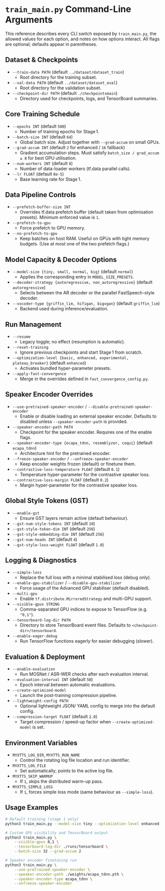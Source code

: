# `train_main.py` Command-Line Arguments

This reference describes every CLI switch exposed by `train_main.py`, the
allowed values for each option, and notes on how options interact.  All flags
are optional; defaults appear in parentheses.

## Dataset & Checkpoints
- `--train-data PATH` (default `../dataset/dataset_train`)
  - Root directory for the training subset.
- `--val-data PATH` (default `../dataset/dataset_eval`)
  - Root directory for the validation subset.
- `--checkpoint-dir PATH` (default `./checkpointsmain`)
  - Directory used for checkpoints, logs, and TensorBoard summaries.

## Core Training Schedule
- `--epochs INT` (default `500`)
  - Number of training epochs for Stage 1.
- `--batch-size INT` (default `64`)
  - Global batch size.  Adjust together with `--grad-accum` on small GPUs.
- `--grad-accum INT` (default `2` for enhanced / `16` fallback)
  - Gradient accumulation steps.  Must satisfy `batch_size / grad_accum ≥ 8`
    for best GPU utilisation.
- `--num-workers INT` (default `8`)
  - Number of data-loader workers (tf.data parallel calls).
- `--lr FLOAT` (default `8e-5`)
  - Base learning rate for Stage 1.

## Data Pipeline Controls
- `--prefetch-buffer-size INT`
  - Overrides tf.data prefetch buffer (default taken from optimisation
    presets). Minimum enforced value is `1`.
- `--prefetch-to-gpu`
  - Force prefetch to GPU memory.
- `--no-prefetch-to-gpu`
  - Keep batches on host RAM.  Useful on GPUs with tight memory budgets.
  (Use at most one of the two prefetch flags.)

## Model Capacity & Decoder Options
- `--model-size {tiny, small, normal, big}` (default `normal`)
  - Applies the corresponding entry in `MODEL_SIZE_PRESETS`.
- `--decoder-strategy {autoregressive, non_autoregressive}` (default
  `autoregressive`)
  - Selects between the AR decoder or the parallel FastSpeech-style decoder.
- `--vocoder-type {griffin_lim, hifigan, bigvgan}` (default `griffin_lim`)
  - Backend used during inference/evaluation.

## Run Management
- `--resume`
  - Legacy toggle; no effect (resumption is automatic).
- `--reset-training`
  - Ignore previous checkpoints and start Stage 1 from scratch.
- `--optimization-level {basic, enhanced, experimental, plateau_breaker}`
  (default `enhanced`)
  - Activates bundled hyper-parameter presets.
- `--apply-fast-convergence`
  - Merge in the overrides defined in `fast_convergence_config.py`.

## Speaker Encoder Overrides
- `--use-pretrained-speaker-encoder` / `--disable-pretrained-speaker-encoder`
  - Enable or disable loading an external speaker encoder.  Defaults to
    disabled unless `--speaker-encoder-path` is provided.
- `--speaker-encoder-path PATH`
  - Checkpoint for the speaker encoder.  Requires one of the enable flags.
- `--speaker-encoder-type {ecapa_tdnn, resemblyzer, coqui}` (default
  `ecapa_tdnn`)
  - Architecture hint for the pretrained encoder.
- `--freeze-speaker-encoder` / `--unfreeze-speaker-encoder`
  - Keep encoder weights frozen (default) or finetune them.
- `--contrastive-loss-temperature FLOAT` (default `0.1`)
  - Temperature hyper-parameter for the contrastive speaker loss.
- `--contrastive-loss-margin FLOAT` (default `0.2`)
  - Margin hyper-parameter for the contrastive speaker loss.

## Global Style Tokens (GST)
- `--enable-gst`
  - Ensure GST layers remain active (default behaviour).
- `--gst-num-style-tokens INT` (default `10`)
- `--gst-style-token-dim INT` (default `256`)
- `--gst-style-embedding-dim INT` (default `256`)
- `--gst-num-heads INT` (default `4`)
- `--gst-style-loss-weight FLOAT` (default `1.0`)

## Logging & Diagnostics
- `--simple-loss`
  - Replace the full loss with a minimal stabilised loss (debug only).
- `--enable-gpu-stabilizer` / `--disable-gpu-stabilizer`
  - Force usage of the Advanced GPU stabiliser (default disabled).
- `--multi-gpu`
  - Enable `tf.distribute.MirroredStrategy` and multi-GPU support.
- `--visible-gpus STRING`
  - Comma-separated GPU indices to expose to TensorFlow (e.g. `"0,1"`).
- `--tensorboard-log-dir PATH`
  - Directory to store TensorBoard event files. Defaults to
    `<checkpoint-dir>/tensorboard`.
- `--enable-eager-debug`
  - Run TensorFlow functions eagerly for easier debugging (slower).

## Evaluation & Deployment
- `--enable-evaluation`
  - Run MOSNet / ASR-WER checks after each evaluation interval.
- `--evaluation-interval INT` (default `50`)
  - Epoch interval between automatic evaluations.
- `--create-optimized-model`
  - Launch the post-training compression pipeline.
- `--lightweight-config PATH`
  - Optional lightweight JSON/ YAML config to merge into the default config.
- `--compression-target FLOAT` (default `2.0`)
  - Target compression / speed-up factor when `--create-optimized-model` is set.

## Environment Variables
- `MYXTTS_LOG_DIR`, `MYXTTS_RUN_NAME`
  - Control the rotating log file location and run identifier.
- `MYXTTS_LOG_FILE`
  - Set automatically; points to the active log file.
- `MYXTTS_SKIP_WARMUP`
  - If `1`, skips the distributed warm-up pass.
- `MYXTTS_SIMPLE_LOSS`
  - If `1`, forces simple loss mode (same behaviour as `--simple-loss`).

## Usage Examples
```bash
# Default training (stage 1 only)
python3 train_main.py --model-size tiny --optimization-level enhanced

# Custom GPU visibility and TensorBoard output
python3 train_main.py \
    --visible-gpus 0,1 \
    --tensorboard-log-dir ./runs/tensorboard \
    --batch-size 32 --grad-accum 2

# Speaker encoder finetuning run
python3 train_main.py \
    --use-pretrained-speaker-encoder \
    --speaker-encoder-path ./weights/ecapa_tdnn.pth \
    --speaker-encoder-type ecapa_tdnn \
    --unfreeze-speaker-encoder
```
